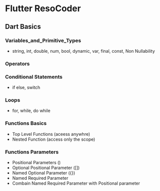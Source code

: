 

# Flutter ResoCoder

## Dart Basics

### Variables_and_Primitive_Types

- string, int, double, num, bool, dynamic, var, final, const, Non Nullability

### Operators

### Conditional Statements
- if else, switch

### Loops
- for, while, do while

### Functions Basics
- Top Level Functions (aceess anywhre)
- Nested Function (access only the scope)

### Functions Parameters
- Positional Parameters ()
- Optional Positional Parameter ([])
- Named Optional Parameter ({})
- Named Required Parameter
- Combain Named Required Parameter with Positional parameter
